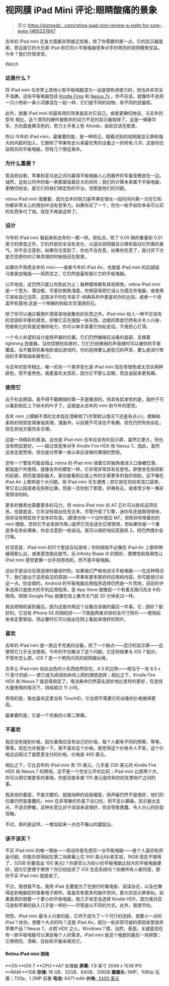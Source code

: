 # 视网膜 iPad Mini 评论:眼睛酸痛的景象

> 原文:[https://gizmodo . com/retina-ipad-mini-review-a-sight-for-sore-eyes-1465237647](https://gizmodo.com/retina-ipad-mini-review-a-sight-for-sore-eyes-1465237647)

去年的 iPad mini 在各方面都非常接近完美，除了你需要的那一点。它的显示器是粥，旁边是它的大兄弟 iPad 和它的小平板电脑竞争对手的明亮的视网膜聚宝盆。今年？我们尽情享受。

Watch

### 这是什么？

将 iPad mini 与世界上其他小型平板电脑混为一谈是很有诱惑力的，但也并非完全不准确，这些平板电脑包括 [Kindle Fires](https://gizmodo.com/kindle-fire-hdx-review-third-times-a-charmer-1427201835) 和 [Nexus 7s](http://gizmodo.com/nexus-7-2013-review-the-best-small-tablet-even-better-947533058) 。你不应该，就像你不会把一只小熊和一条小河豚混在一起一样。它们是不同的动物，有不同的武器库。

此外，放置 iPad mini 的最有用的背景是反对它自己。或者更确切地说，与去年的型号 相比，这个漂亮的硬件被致命的动力不足的显示器毁掉了。这是一辆豪华车，方向盘是果冻色的，劳力士手表上有 Altoids，齿轮应该在那里。

所以:今年的 iPad mini，最重要的是，是一种矫正。随着迟到的视网膜显示屏和强大的内脏的加入，它删除了苹果有史以来最优秀的设备之一的所有*几乎*。这是你应该购买的平板电脑，但有几个限定条件。

### 为什么重要？

暂且把谷歌、苹果和亚马逊之间为赢得平板电脑人心而展开的军备竞赛放在一边。诚然，这些公司中的每一家都面临着巨大的风险；我们的计算未来属于平板电脑，更确切地说，是它们将我们绑定到的平台。但那是他们的问题。

retina iPad mini 很重要，因为去年的努力是苹果在很长一段时间内第一次在它和你都非常关心的类别中没有竞争力。如果你买了一个，你为一些不如你本来可以买的东西多付了钱。现在不再是这样了。

### 设计

今年的 iPad mini 看起来和去年的一模一样。轻松点。除了 0.05 磅的重量和 0.01 英寸的厚度之外，它的外部完全没有变化，以适应视网膜显示屏和驱动它所需的勇气。你不会注意到，如果你注意到了，你也不会在意，如果你在意了，我讨厌下次星巴克把你的订单弄错的时候我还在那里。

如果你不熟悉去年的 mini——或者今年的 iPad Air，也就是 iPad mini 的后超级马里奥加电版——简而言之，它仍然是最有吸引力的平板电脑。

公平地说，这仍然只能让你到此为止；每种媒体都有其局限性。retina iPad mini 是一个宽大、薄边框、可爱的倒角浅盘。你很容易把它误认为感应充电器，或者用它来给自己泡茶，这取决于你在书呆子-经典系列中更喜欢你的比较。或者一个涵盖所有基地:这是一个伸展的蚂蚁太空漫游巨石。

除了你可以通过看图片很容易地收集到的东西之外，iPad mini 给人一种不应该有的坚固和平衡的感觉，好像它正在摆脱一些东西。边框的厚度仍然有点令人兴奋，阳极氧化的背面足够抓地力，你可以单手拿着它四处走动，不用担心打滑。

一个令人失望的设计是扬声器的位置。它们仍然蜷缩在设备的底部，支撑着 lightning 连接器，当你切换到风景时，它们已经微弱的声音随时可以被你的手掌覆盖。当不戴耳机看电影或玩游戏时，你的选择要么是低沉的声音，要么是进行笨拙的手掌瑜伽来避免它。

与去年的型号相比，唯一的另一个美学变化是 iPad mini 现在有银色或太空灰两种颜色，而不是黑色。我更喜欢太空灰，因为它不那么显眼，而且说起来更有趣。

### 使用它

出于社会原因，我不得不戴眼镜的第一天是痛苦的，但具有启发性的是，我终于可以看到街区上下树木的叶子了。这就是从去年的 mini 到今年的感觉。

去年 mini 上模糊不清的文本现在清晰明了(尽管默认情况下还是有点小)。模糊和柔和的视频变得身临其境。漫画书，以前既不可读也不有趣，现在仍然有些杂乱，但在其他方面完全合理。

这是一场精彩的表演。这也是 iPad mini 去年应该有的显示屏，虽然它更大，但也没有明显更好。——超过其竞争对手 Kindle Fire HDX 和 Nexus 7。因此，虽然这肯定是赞扬，但也是对苹果一直以来应该做的事情的赞扬。

还有一个警告可能会阻止 retina 的 iPad mini 骑着它的独角兽进入口香糖日落，那就是户外使用。就像去年的模型一样，它非常非常具有反思性。即使坐在有阴影的前廊，把亮度调到最大，我也能看到比我上传的文章更多的我的哑脸。这不像在 iPad Air 上那样是个大问题，但 iPad mini 天生便携；把它放在你的夹克口袋里，带它去公园或者去拆除比赛。但是一旦你到了那里，祈祷有云，或者至少有一棵非常阴凉的树。

更多的像素也需要更多的马力，但 retina iPad mini 的 A7 芯片可以胜任这项任务。也就是说，它并没有超出任务太多。尽管升级了引擎，迷你车还是跑得很快，但并没有明显快于去年的车型。(那里也有一个动作感应 M7，但除非你带着你的 mini 慢跑，否则它不会发挥作用。)虽然它完全适合日常使用，但如果你是一个重度多任务处理者，你会注意到一些波动。我可以很好地玩死扳机 2，但仍然偶尔会打嗝。

好消息是，iPad mini 的尺寸更适合玩游戏；你的拇指不必像在 iPad Air 上那样伸展得那么远，或者感觉彼此脱节。玩 Infinity Blade III 的图形、便携性和易用性让 iPad mini 感觉更像一台手持游戏机，而不是平板电脑。

这似乎是谈论应用选择的最佳时机。如果我们严格地谈论平板电脑——在这种情况下，我们是出于显而易见的原因——苹果有更多更好的应用和内容。你可能想讨论这一点。你会错的。Android 的平板电脑应用程序选择仍然是一片荒地，目前的许多选择只是放大的手机应用程序。逛 App Store 就像逛一个有着无限闪亮关卡的商场。购物 Google Play 就像在街上集市关门前 20 分钟走过一样。

我会把相机留到最后，因为这是你用这个设备应该做的最后一件事。它…很好？挺好的。它没有 iPhone 5S 的相机好——下图是两者并排的全尺寸照片——使用起来肯定更笨拙，但必要时它可以拍出在网上看起来很好的照片。

### 喜欢

去年的 iPad mini 是一款近乎完美的设备，除了一个缺点——泥泞的显示屏——这使得它几乎无法使用。今年的不仅解决了这个问题，它还将结果与 iOS 7 配对，不管你怎么想，iOS 7 是一个明亮闪亮的视网膜仙境。

去年让 iPad mini 如此出色的小东西依然存在。4:3 的比例——相当于一张 8.5 x 11 英寸的纸——使它成为阅读和休闲上网的理想选择；相比之下，Kindle Fire HDX 和 Nexus 7 就显得局促了。电池寿命仍然莫名其妙地比宣传的更好，在连续大量使用的情况下，持续超过 11 小时。

奇怪的是，我也喜欢这里没有 TouchID。它会把不需要它的设备的价格推得更高。

最重要的是，它是一个完美的小第二屏幕。

### 不喜欢

我还没有提到价格，因为事情应该有自己的价值，每个人都有不同的预算，等等。等等。现在允许我提一下。我不喜欢这个价格。我觉得这个价格令人不安。这个价格远远超过了我愿意支付的价格。价格是 400 美元。

相比之下，它比去年的 iPad mini 贵 70 美元，几乎是 230 美元的 Kindle Fire HDX 和 Nexus 7 的两倍。这不是一个完全公平的比较；iPad mini 比那两个大，你可以用它做更多的事情。你是否能多做 170 美元是你和你的支票账户之间的事。

我其他的委屈，不是次要的，就是纯粹的自我偏爱。扬声器仍然不是很好，他们的位置仍然是愚蠢的。mini 在非常重的负载下会口吃，但不足以暴躁。显示器太反光，不适合野餐。这种长宽比对于阅读来说很好，但会导致愚蠢、令人分心的巨型信箱。

不过，真的是这样。一堆加起来一点也不像山的鼹鼠丘。

### 该不该买？

不买 iPad mini 的唯一理由——假设你首先想买一台平板电脑——是个人喜好和资金问题。你能负担得起在第二块屏幕上花 500 美元吗(老实说，16GB 现在不够用了，32GB 的要高出 100 美元)？你是否认为较小的平板电脑比较大的平板电脑更好，因为它更便于携带？你已经投资了 iOS 生态系统吗？如果所有人都同意，那你不买 iPad mini 就是疯了。

不过，我想我不会。我用 iPad 主要是为了在旅行时看电影、阅读杂志，以及在懒得走到电脑前时查看电子邮件。我喜欢有更多的操作空间，更大的显示屏来玩。如果我真的想要一个更小的平板电脑，我几乎肯定会选择 Kindle HDX，因为我对亚马逊和苹果的投入几乎是一样的——尽管是以不同的方式。此外，我很节俭。

然而，iPad mini 最令人兴奋的是，它终于成为了一个可行的选择。想要小一点的 iPad？给你。想要个大点的吗？这是 iPad Air。因为一些非常可疑的原因发誓放弃苹果产品？Nexus 7。点燃 HDX 之火。Windows？嗯，当然，表面。关键是现在有一款平板电脑可以满足每个人的需求。iPad mini 是这个难题的最后一块拼图；它用明亮、清晰、目标和平衡来填充它。

#### Retina iPad mini 规格

**OS:**iOS 7
**CPU:**A7 处理器
**屏幕:** 7.9 英寸 2048 x 1536 IPS
**RAM:**1GB
**存储:** 16 GB、32GB、64GB、128GB
**摄像头:** 5MP、1080p 后置；720p，1.2MP 前置
**电池:** 6471 mAh
**价格:**[【400 美元](http://store.apple.com/us/buy-ipad/ipad-mini-retina)